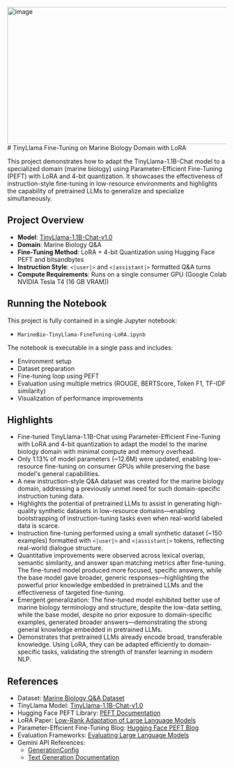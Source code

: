 <img width="696" height="314" alt="image" src="https://github.com/user-attachments/assets/5927f53d-2563-4f58-ba10-28f43e2a920f" /># TinyLlama Fine-Tuning on Marine Biology Domain with LoRA

This project demonstrates how to adapt the TinyLlama-1.1B-Chat model to a specialized domain (marine biology) using Parameter-Efficient Fine-Tuning (PEFT) with LoRA and 4-bit quantization. It showcases the effectiveness of instruction-style fine-tuning in low-resource environments and highlights the capability of pretrained LLMs to generalize and specialize simultaneously.

## Project Overview

- **Model**: [TinyLlama-1.1B-Chat-v1.0](https://huggingface.co/TinyLlama/TinyLlama-1.1B-Chat-v1.0)
- **Domain**: Marine Biology Q&A
- **Fine-Tuning Method**: LoRA + 4-bit Quantization using Hugging Face PEFT and bitsandbytes
- **Instruction Style**: `<|user|>` and `<|assistant|>` formatted Q&A turns
- **Compute Requirements**: Runs on a single consumer GPU (Google Colab NVIDIA Tesla T4 (16 GB VRAM))

## Running the Notebook

This project is fully contained in a single Jupyter notebook:

- `MarineBio-TinyLlama-FineTuning-LoRA.ipynb`

The notebook is executable in a single pass and includes:
- Environment setup
- Dataset preparation
- Fine-tuning loop using PEFT
- Evaluation using multiple metrics (ROUGE, BERTScore, Token F1, TF-IDF similarity)
- Visualization of performance improvements

## Highlights

- Fine-tuned TinyLlama-1.1B-Chat using Parameter-Efficient Fine-Tuning with LoRA and 4-bit quantization to adapt the model to the marine biology domain with minimal compute and memory overhead.
- Only 1.13% of model parameters (~12.6M) were updated, enabling low-resource fine-tuning on consumer GPUs while preserving the base model's general capabilities.
- A new instruction-style Q&A dataset was created for the marine biology domain, addressing a previously unmet need for such domain-specific instruction tuning data.
- Highlights the potential of pretrained LLMs to assist in generating high-quality synthetic datasets in low-resource domains—enabling bootstrapping of instruction-tuning tasks even when real-world labeled data is scarce.
- Instruction fine-tuning performed using a small synthetic dataset (~150 examples) formatted with `<|user|>` and `<|assistant|>` tokens, reflecting real-world dialogue structure.
- Quantitative improvements were observed across lexical overlap, semantic similarity, and answer span matching metrics after fine-tuning. The fine-tuned model produced more focused, specific answers, while the base model gave broader, generic responses—highlighting the powerful prior knowledge embedded in pretrained LLMs and the effectiveness of targeted fine-tuning.
- Emergent generalization: The fine-tuned model exhibited better use of marine biology terminology and structure, despite the low-data setting, while the base model, despite no prior exposure to domain-specific examples, generated broader answers—demonstrating the strong general knowledge embedded in pretrained LLMs.
- Demonstrates that pretrained LLMs already encode broad, transferable knowledge. Using LoRA, they can be adapted efficiently to domain-specific tasks, validating the strength of transfer learning in modern NLP.


## References

- Dataset: [Marine Biology Q&A Dataset](https://huggingface.co/datasets/enigma04/marine-biology-qna-dataset)
- TinyLlama Model: [TinyLlama-1.1B-Chat-v1.0](https://huggingface.co/TinyLlama/TinyLlama-1.1B-Chat-v1.0)
- Hugging Face PEFT Library: [PEFT Documentation](https://huggingface.co/docs/peft/index)
- LoRA Paper: [Low-Rank Adaptation of Large Language Models](https://arxiv.org/abs/2106.09685)
- Parameter-Efficient Fine-Tuning Blog: [Hugging Face PEFT Blog](https://huggingface.co/blog/peft)
- Evaluation Frameworks: [Evaluating Large Language Models](https://arxiv.org/abs/2307.03109)
- Gemini API References:
  - [GenerationConfig](https://ai.google.dev/api/generate-content#v1beta.GenerationConfig)
  - [Text Generation Documentation](https://ai.google.dev/gemini-api/docs/text-generation)


